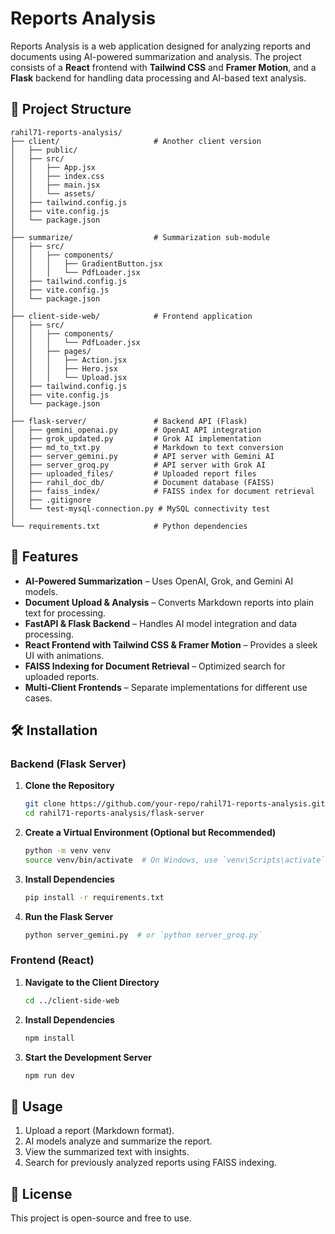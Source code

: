 # Reports Analysis  

Reports Analysis is a web application designed for analyzing reports and documents using AI-powered summarization and analysis. The project consists of a **React** frontend with **Tailwind CSS** and **Framer Motion**, and a **Flask** backend for handling data processing and AI-based text analysis.  

## 📂 Project Structure  

```
rahil71-reports-analysis/
├── client/                     # Another client version
│   ├── public/                 
│   ├── src/                    
│   │   ├── App.jsx             
│   │   ├── index.css           
│   │   ├── main.jsx            
│   │   └── assets/             
│   ├── tailwind.config.js      
│   ├── vite.config.js          
│   └── package.json            
│
├── summarize/                  # Summarization sub-module
│   ├── src/                    
│   │   ├── components/         
│   │   │   ├── GradientButton.jsx  
│   │   │   └── PdfLoader.jsx   
│   ├── tailwind.config.js      
│   ├── vite.config.js          
│   └── package.json            
│
├── client-side-web/            # Frontend application
│   ├── src/                    
│   │   ├── components/         
│   │   │   └── PdfLoader.jsx   
│   │   ├── pages/              
│   │   │   ├── Action.jsx      
│   │   │   ├── Hero.jsx        
│   │   │   └── Upload.jsx      
│   ├── tailwind.config.js      
│   ├── vite.config.js          
│   └── package.json            
│
├── flask-server/               # Backend API (Flask)
│   ├── gemini_openai.py        # OpenAI API integration
│   ├── grok_updated.py         # Grok AI implementation
│   ├── md_to_txt.py            # Markdown to text conversion
│   ├── server_gemini.py        # API server with Gemini AI
│   ├── server_groq.py          # API server with Grok AI
│   ├── uploaded_files/         # Uploaded report files
│   ├── rahil_doc_db/           # Document database (FAISS)
│   ├── faiss_index/            # FAISS index for document retrieval
│   ├── .gitignore              
│   └── test-mysql-connection.py # MySQL connectivity test
│
└── requirements.txt            # Python dependencies
```

## 🚀 Features  

- **AI-Powered Summarization** – Uses OpenAI, Grok, and Gemini AI models.  
- **Document Upload & Analysis** – Converts Markdown reports into plain text for processing.  
- **FastAPI & Flask Backend** – Handles AI model integration and data processing.  
- **React Frontend with Tailwind CSS & Framer Motion** – Provides a sleek UI with animations.  
- **FAISS Indexing for Document Retrieval** – Optimized search for uploaded reports.  
- **Multi-Client Frontends** – Separate implementations for different use cases.  

## 🛠 Installation  

### Backend (Flask Server)  

1. **Clone the Repository**  
   ```bash
   git clone https://github.com/your-repo/rahil71-reports-analysis.git
   cd rahil71-reports-analysis/flask-server
   ```

2. **Create a Virtual Environment (Optional but Recommended)**  
   ```bash
   python -m venv venv
   source venv/bin/activate  # On Windows, use `venv\Scripts\activate`
   ```

3. **Install Dependencies**  
   ```bash
   pip install -r requirements.txt
   ```

4. **Run the Flask Server**  
   ```bash
   python server_gemini.py  # or `python server_groq.py`
   ```

### Frontend (React)  

1. **Navigate to the Client Directory**  
   ```bash
   cd ../client-side-web
   ```

2. **Install Dependencies**  
   ```bash
   npm install
   ```

3. **Start the Development Server**  
   ```bash
   npm run dev
   ```

## 📌 Usage  

1. Upload a report (Markdown format).  
2. AI models analyze and summarize the report.  
3. View the summarized text with insights.  
4. Search for previously analyzed reports using FAISS indexing.  

## 📜 License  

This project is open-source and free to use.  
